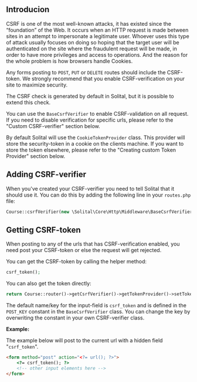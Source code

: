## Introducion

CSRF is one of the most well-known attacks, it has existed since the “foundation” of the Web. It occurs when an HTTP request is made between sites in an attempt to impersonate a legitimate user. Whoever uses this type of attack usually focuses on doing so hoping that the target user will be authenticated on the site where the fraudulent request will be made, in order to have more privileges and access to operations. And the reason for the whole problem is how browsers handle Cookies. 

Any forms posting to `POST`, `PUT` or `DELETE` routes should include the CSRF-token. We strongly recommend that you enable CSRF-verification on your site to maximize security.

The CSRF check is generated by default in Solital, but it is possible to extend this check. 

You can use the `BaseCsrfVerifier` to enable CSRF-validation on all request. If you need to disable verification for specific urls, please refer to the "Custom CSRF-verifier" section below.

By default Solital will use the `CookieTokenProvider` class. This provider will store the security-token in a cookie on the clients machine.
If you want to store the token elsewhere, please refer to the "Creating custom Token Provider" section below.

## Adding CSRF-verifier

When you've created your CSRF-verifier you need to tell Solital that it should use it. You can do this by adding the following line in your `routes.php` file:

```php
Course::csrfVerifier(new \Solital\Core\Http\Middleware\BaseCsrfVerifier());
```

## Getting CSRF-token

When posting to any of the urls that has CSRF-verification enabled, you need post your CSRF-token or else the request will get rejected.

You can get the CSRF-token by calling the helper method:

```php
csrf_token();
```

You can also get the token directly:

```php
return Course::router()->getCsrfVerifier()->getTokenProvider()->setToken();
```

The default name/key for the input-field is `csrf_token` and is defined in the `POST_KEY` constant in the `BaseCsrfVerifier` class.
You can change the key by overwriting the constant in your own CSRF-verifier class.

**Example:**

The example below will post to the current url with a hidden field "`csrf_token`".

```html
<form method="post" action="<?= url(); ?>">
    <?= csrf_token(); ?>
    <!-- other input elements here -->
</form>
```